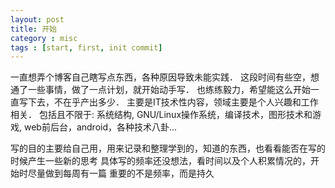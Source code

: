 ```yaml
---
layout: post
title: 开始
category : misc
tags : [start, first, init commit]
---
```

一直想弄个博客自己瞎写点东西，各种原因导致未能实践．
这段时间有些空，想通了一些事情，做了一点计划，就开始动手写．
也练练毅力，希望能这么开始一直写下去，不在乎产出多少．
主要是IT技术性内容，领域主要是个人兴趣和工作相关．
包括且不限于:
系统结构, GNU/Linux操作系统，编译技术，图形技术和游戏,
web前后台，android，各种技术八卦...

写的目的主要给自己用，用来记录和整理学到的，知道的东西，也看看能否在写的时候产生一些新的思考
具体写的频率还没想法，看时间以及个人积累情况的，开始时尽量做到每周有一篇
重要的不是频率，而是持久



